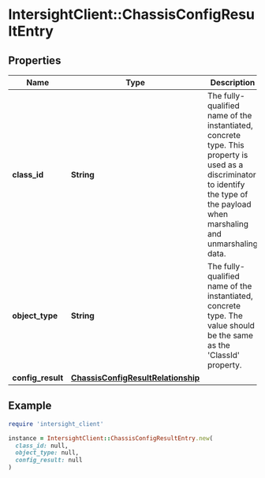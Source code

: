 # IntersightClient::ChassisConfigResultEntry

## Properties

| Name | Type | Description | Notes |
| ---- | ---- | ----------- | ----- |
| **class_id** | **String** | The fully-qualified name of the instantiated, concrete type. This property is used as a discriminator to identify the type of the payload when marshaling and unmarshaling data. | [default to &#39;chassis.ConfigResultEntry&#39;] |
| **object_type** | **String** | The fully-qualified name of the instantiated, concrete type. The value should be the same as the &#39;ClassId&#39; property. | [default to &#39;chassis.ConfigResultEntry&#39;] |
| **config_result** | [**ChassisConfigResultRelationship**](ChassisConfigResultRelationship.md) |  | [optional] |

## Example

```ruby
require 'intersight_client'

instance = IntersightClient::ChassisConfigResultEntry.new(
  class_id: null,
  object_type: null,
  config_result: null
)
```

